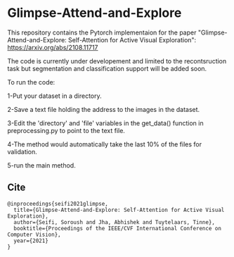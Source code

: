 # Glimpse-Attend-and-Explore
This repository contains the Pytorch implementaion for the paper "Glimpse-Attend-and-Explore: Self-Attention for Active Visual Exploration":
https://arxiv.org/abs/2108.11717


The code is currently under developement and limited to the recontsruction task but segmentation and classification support will be added soon.

To run the code:

1-Put your dataset in a directory.

2-Save a text file holding the address to the images in the dataset.

3-Edit the 'directory' and 'file' variables in the get_data() function in preprocessing.py to point to the text file.

4-The method would automatically take the last 10% of the files for validation.

5-run the main method.


## Cite

```
@inproceedings{seifi2021glimpse,
  title={Glimpse-Attend-and-Explore: Self-Attention for Active Visual Exploration},
  author={Seifi, Soroush and Jha, Abhishek and Tuytelaars, Tinne},
  booktitle={Proceedings of the IEEE/CVF International Conference on Computer Vision},
  year={2021}
}
```
